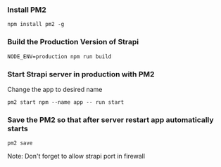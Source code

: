 
### Install PM2

```shell
npm install pm2 -g
```

### Build the Production Version of Strapi

```shell
NODE_ENV=production npm run build
```

### Start Strapi server in production with PM2
Change the app to desired name

```shell
pm2 start npm --name app -- run start
```

### Save the PM2 so that after server restart app automatically starts

```shell
pm2 save
```

Note: Don't forget to allow strapi port in firewall